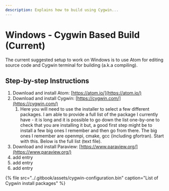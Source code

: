 ```yaml
---
description: Explains how to build using Cygwin...
---
```


# Windows - Cygwin Based Build \(Current\)

The current suggested setup to work on Windows is to use Atom for editing source code and Cygwin terminal for building \(a.k.a compiling\). 

## Step-by-step Instructions

1. Download and install Atom: [https://atom.io/](https://atom.io/)
2. Download and install Cygwin: [https://cygwin.com/](https://cygwin.com/) 
   1. Here you will need to use the installer to select a few different packages. I am able to provide a full list of the package I currently have - it is long and it is possible to go down the list one-by-one to check that you are installing it but, a good first step might be to install a few big ones I remember and then go from there. The big ones I remember are openmpi, cmake, gcc \(including gfortran\). Start with this.  Below is the full list \(text file\).  
3. Download and install Paraview: [https://www.paraview.org/](https://www.paraview.org/)
4. add entry
5. add entry
6. add entry 

{% file src="../.gitbook/assets/cygwin-configuration.bin" caption="List of Cygwin install packages" %}

